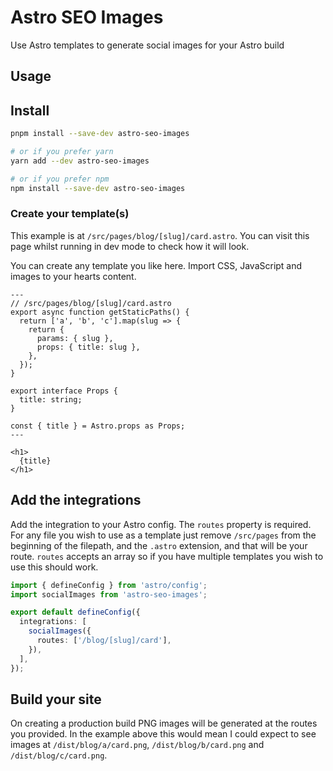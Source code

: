 # Astro SEO Images

Use Astro templates to generate social images for your Astro build

## Usage

## Install

```bash
pnpm install --save-dev astro-seo-images

# or if you prefer yarn
yarn add --dev astro-seo-images

# or if you prefer npm
npm install --save-dev astro-seo-images
```

### Create your template(s)

This example is at `/src/pages/blog/[slug]/card.astro`. You can visit this page whilst running in dev mode to check how it will look.

You can create any template you like here. Import CSS, JavaScript and images to your hearts content.

```astro
---
// /src/pages/blog/[slug]/card.astro
export async function getStaticPaths() {
  return ['a', 'b', 'c'].map(slug => {
    return {
      params: { slug },
      props: { title: slug },
    },
  });
}

export interface Props {
  title: string;
}

const { title } = Astro.props as Props;
---

<h1>
  {title}
</h1>

```

## Add the integrations

Add the integration to your Astro config. The `routes` property is required. For any file you wish to use as a template just remove `/src/pages` from the beginning of the filepath, and the `.astro` extension, and that will be your route. `routes` accepts an array so if you have multiple templates you wish to use this should work.

```ts
import { defineConfig } from 'astro/config';
import socialImages from 'astro-seo-images';

export default defineConfig({
  integrations: [
    socialImages({
      routes: ['/blog/[slug]/card'],
    }),
  ],
});
```

## Build your site

On creating a production build PNG images will be generated at the routes you provided. In the example above this would mean I could expect to see images at `/dist/blog/a/card.png`, `/dist/blog/b/card.png` and `/dist/blog/c/card.png`.
